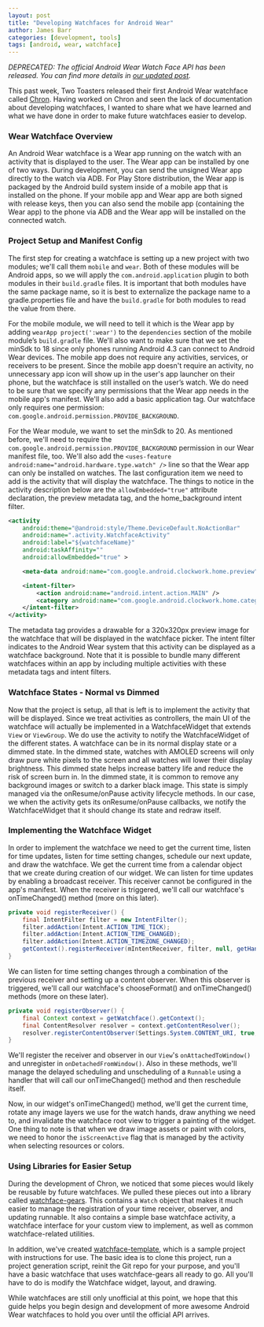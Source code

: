 ```yaml
---
layout: post
title: "Developing Watchfaces for Android Wear"
author: James Barr
categories: [development, tools]
tags: [android, wear, watchface]
---
```


*DEPRECATED: The official Android Wear Watch Face API has been released. You can find more details in [our updated post](/development/tools/2014/12/10/developing-a-watch-face-for-android-wear-lollipop-developing-watch-faces-with-sdk).*

This past week, Two Toasters released their first Android Wear watchface called [Chron](https://play.google.com/store/apps/details?id=com.twotoasters.chron). Having worked on Chron and seen the lack of documentation about developing watchfaces, I wanted to share what we have learned and what we have done in order to make future watchfaces easier to develop.<!--more-->

### Wear Watchface Overview

An Android Wear watchface is a Wear app running on the watch with an activity that is displayed to the user.  The Wear app can be installed by one of two ways. During development, you can send the unsigned Wear app directly to the watch via ADB. For Play Store distribution, the Wear app is packaged by the Android build system inside of a mobile app that is installed on the phone. If your mobile app and Wear app are both signed with release keys, then you can also send the mobile app (containing the Wear app) to the phone via ADB and the Wear app will be installed on the connected watch.

### Project Setup and Manifest Config

The first step for creating a watchface is setting up a new project with two modules; we'll call them `mobile` and `wear`. Both of these modules will be Android apps, so we will apply the `com.android.application` plugin to both modules in their `build.gradle` files. It is important that both modules have the same package name, so it is best to externalize the package name to a gradle.properties file and have the `build.gradle` for both modules to read the value from there.

For the mobile module, we will need to tell it which is the Wear app by adding `wearApp project(':wear')` to the `dependencies` section of the mobile module’s `build.gradle` file. We'll also want to make sure that we set the minSdk to 18 since only phones running Android 4.3 can connect to Android Wear devices. The mobile app does not require any activities, services, or receivers to be present. Since the mobile app doesn't require an activity, no unnecessary app icon will show up in the user's app launcher on their phone, but the watchface is still installed on the user’s watch. We do need to be sure that we specify any permissions that the Wear app needs in the mobile app's manifest. We'll also add a basic application tag. Our watchface only requires one permission: `com.google.android.permission.PROVIDE_BACKGROUND`.

For the Wear module, we want to set the minSdk to 20. As mentioned before, we'll need to require the `com.google.android.permission.PROVIDE_BACKGROUND` permission in our Wear manifest file, too. We'll also add the `<uses-feature android:name="android.hardware.type.watch" />` line so that the Wear app can only be installed on watches. The last configuration item we need to add is the activity that will display the watchface. The things to notice in the activity description below are the `allowEmbedded="true"` attribute declaration, the preview metadata tag, and the home_background intent filter.

```xml
<activity
    android:theme="@android:style/Theme.DeviceDefault.NoActionBar"
    android:name=".activity.WatchfaceActivity"
    android:label="${watchfaceName}"
    android:taskAffinity=""
    android:allowEmbedded="true" >

    <meta-data android:name="com.google.android.clockwork.home.preview" android:resource="@drawable/preview" />

    <intent-filter>
        <action android:name="android.intent.action.MAIN" />
        <category android:name="com.google.android.clockwork.home.category.HOME_BACKGROUND" />
    </intent-filter>
</activity>
```

The metadata tag provides a drawable for a 320x320px preview image for the watchface that will be displayed in the watchface picker. The intent filter indicates to the Android Wear system that this activity can be displayed as a watchface background. Note that it is possible to bundle many different watchfaces within an app by including multiple activities with these metadata tags and intent filters.

### Watchface States - Normal vs Dimmed

Now that the project is setup, all that is left is to implement the activity that will be displayed. Since we treat activities as controllers, the main UI of the watchface will actually be implemented in a WatchfaceWidget that extends `View` or `ViewGroup`. We do use the activity to notify the WatchfaceWidget of the different states. A watchface can be in its normal display state or a dimmed state. In the dimmed state, watches with AMOLED screens will only draw pure white pixels to the screen and all watches will lower their display brightness. This dimmed state helps increase battery life and reduce the risk of screen burn in. In the dimmed state, it is common to remove any background images or switch to a darker black image. This state is simply managed via the onResume/onPause activity lifecycle methods. In our case, we when the activity gets its onResume/onPause callbacks, we notify the WatchfaceWidget that it should change its state and redraw itself.

### Implementing the Watchface Widget

In order to implement the watchface we need to get the current time, listen for time updates, listen for time setting changes, schedule our next update, and draw the watchface. We get the current time from a calendar object that we create during creation of our widget. We can listen for time updates by enabling a broadcast receiver. This receiver cannot be configured in the app's manifest. When the receiver is triggered, we'll call our watchface's onTimeChanged() method (more on this later).

```java
private void registerReceiver() {
	final IntentFilter filter = new IntentFilter();
	filter.addAction(Intent.ACTION_TIME_TICK);
	filter.addAction(Intent.ACTION_TIME_CHANGED);
	filter.addAction(Intent.ACTION_TIMEZONE_CHANGED);
	getContext().registerReceiver(mIntentReceiver, filter, null, getHandler());
}
```

We can listen for time setting changes through a combination of the previous receiver and setting up a content observer. When this observer is triggered, we'll call our watchface's chooseFormat() and onTimeChanged() methods (more on these later).

```java
private void registerObserver() {
    final Context context = getWatchface().getContext();
    final ContentResolver resolver = context.getContentResolver();
	resolver.registerContentObserver(Settings.System.CONTENT_URI, true, mFormatChangeObserver);
}
```

We'll register the receiver and observer in our `View`'s `onAttachedToWindow()` and unregister in `onDetachedFromWindow()`. Also in these methods, we'll manage the delayed scheduling and unscheduling of a `Runnable` using a handler that will call our onTimeChanged() method and then reschedule itself.

Now, in our widget's onTimeChanged() method, we'll get the current time, rotate any image layers we use for the watch hands, draw anything we need to, and invalidate the watchface root view to trigger a painting of the widget. One thing to note is that when we draw image assets or paint with colors, we need to honor the `isScreenActive` flag that is managed by the activity when selecting resources or colors.

### Using Libraries for Easier Setup

During the development of Chron, we noticed that some pieces would likely be reusable by future watchfaces. We pulled these pieces out into a library called [watchface-gears](https://github.com/twotoasters/watchface-gears). This contains a `Watch` object that makes it much easier to manage the registration of your time receiver, observer, and updating runnable. It also contains a simple base watchface activity, a watchface interface for your custom view to implement, as well as common watchface-related utilities.

In addition, we've created [watchface-template](https://github.com/twotoasters/watchface-template), which is a sample project with instructions for use. The basic idea is to clone this project, run a project generation script, reinit the Git repo for your purpose, and you'll have a basic watchface that uses watchface-gears all ready to go. All you'll have to do is modify the Watchface widget, layout, and drawing.

While watchfaces are still only unofficial at this point, we hope that this guide helps you begin design and development of more awesome Android Wear watchfaces to hold you over until the official API arrives.

